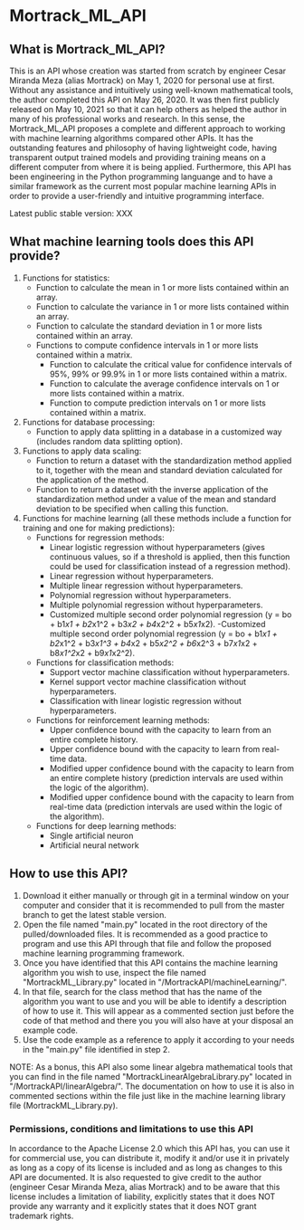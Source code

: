 # Mortrack_ML_API

## What is Mortrack_ML_API?
This is an API whose creation was started from scratch by engineer Cesar Miranda Meza (alias Mortrack) on May 1, 2020 for personal use at first.
Without any assistance and intuitively using well-known mathematical tools, the author completed this API on May 26, 2020.
It was then first publicly released on May 10, 2021 so that it can help others as helped the author in many of his professional works and research.
In this sense, the Mortrack_ML_API proposes a complete and different approach to working with machine learning algorithms compared other APIs.
It has the outstanding features and philosophy of having lightweight code, having transparent output trained models and providing training means on a different computer from where it is being applied.
Furthermore, this API has been engineering in the Python programming languange and to have a similar framework as the current most popular machine learning APIs in order to provide a user-friendly and intuitive programming interface.

Latest public stable version: XXX

## What machine learning tools does this API provide?
1. Functions for statistics:
    - Function to calculate the mean in 1 or more lists contained within an array.
    - Function to calculate the variance in 1 or more lists contained within an array.
    - Function to calculate the standard deviation in 1 or more lists contained within an array.
    - Functions to compute confidence intervals in 1 or more lists contained within a matrix.
        - Function to calculate the critical value for confidence intervals of 95%, 99% or 99.9% in 1 or more lists contained within a matrix.
        - Function to calculate the average confidence intervals on 1 or more lists contained within a matrix.
        - Function to compute prediction intervals on 1 or more lists contained within a matrix.
2. Functions for database processing:
    - Function to apply data splitting in a database in a customized way (includes random data splitting option).
3. Functions to apply data scaling:
    - Function to return a dataset with the standardization method applied to it, together with the mean and standard deviation calculated for the application of the method.
    - Function to return a dataset with the inverse application of the standardization method under a value of the mean and standard deviation to be specified when calling this function.
4. Functions for machine learning (all these methods include a function for training and one for making predictions):
    - Functions for regression methods:
        - Linear logistic regression without hyperparameters (gives continuous values, so if a threshold is applied, then this function could be used for classification instead of a regression method).
        - Linear regression without hyperparameters.
        - Multiple linear regression without hyperparameters.
        - Polynomial regression without hyperparameters.
        - Multiple polynomial regression without hyperparameters.
        - Customized multiple second order polynomial regression (y = bo + b1*x1 + b2*x1^2 + b3*x2 + b4*x2^2 + b5*x1*x2).
        -Customized multiple second order polynomial regression (y = bo + b1*x1 + b2*x1^2 + b3*x1^3 + b4*x2 + b5*x2^2 + b6*x2^3 + b7*x1*x2 + b8*x1^2*x2 + b9*x1*x2^2).
    - Functions for classification methods:
        - Support vector machine classification without hyperparameters.
        - Kernel support vector machine classification without hyperparameters.
        - Classification with linear logistic regression without hyperparameters.
    - Functions for reinforcement learning methods:
        - Upper confidence bound with the capacity to learn from an entire complete history.
        - Upper confidence bound with the capacity to learn from real-time data.
        - Modified upper confidence bound with the capacity to learn from an entire complete history (prediction intervals are used within the logic of the algorithm).
        - Modified upper confidence bound with the capacity to learn from real-time data (prediction intervals are used within the logic of the algorithm).
    - Functions for deep learning methods:
        - Single artificial neuron
        - Artificial neural network

## How to use this API?
1. Download it either manually or through git in a terminal window on your computer and consider that it is recommended to pull from the master branch to get the latest stable version. 
2. Open the file named "main.py" located in the root directory of the pulled/downloaded files.
It is recommended as a good practice to program and use this API through that file and follow the proposed machine learning programming framework.
3. Once you have identified that this API contains the machine learning algorithm you wish to use, inspect the file named "MortrackML_Library.py" located in "/MortrackAPI/machineLearning/".
4. In that file, search for the class method that has the name of the algorithm you want to use and you will be able to identify a description of how to use it.
This will appear as a commented section just before the code of that method and there you you will also have at your disposal an example code.
5. Use the code example as a reference to apply it according to your needs in the "main.py" file identified in step 2.

NOTE: As a bonus, this API also some linear algebra mathematical tools that you can find in the file named "MortrackLinearAlgebraLibrary.py" located in "/MortrackAPI/linearAlgebra/".
The documentation on how to use it is also in commented sections within the file just like in the machine learning library file (MortrackML_Library.py).

### Permissions, conditions and limitations to use this API
In accordance to the Apache License 2.0 which this API has, you can use it for commercial use, you can distribute it, modify it and/or use it in privately as long as a copy of its license is included and as long as changes to this API are documented.
It is also requested to give credit to the author (engineer Cesar Miranda Meza, alias Mortrack) and to be aware that this license includes a limitation of liability, explicitly states that it does NOT provide any warranty and it explicitly states that it does NOT grant trademark rights.
